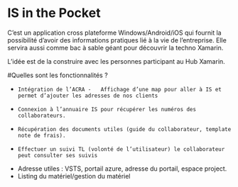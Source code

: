 # IS in the Pocket

C’est un application cross plateforme Windows/Android/iOS qui fournit la possibilité d’avoir des informations pratiques lié à la vie de l’entreprise. Elle servira aussi comme bac à sable géant pour découvrir la techno Xamarin. 

L’idée est de la construire avec les personnes participant au Hub Xamarin. 	 

#Quelles sont les fonctionnalités ?	 
-	  Intégration de l’ACRA -	Affichage d’une map pour aller à IS et permet d’ajouter les adresses de nos clients 
-	  Connexion à l’annuaire IS pour récupérer les numéros des collaborateurs. 
-	  Récupération des documents utiles (guide du collaborateur, template note de frais).
-	  Effectuer un suivi TL (volonté de l’utilisateur) le collaborateur peut consulter ses suivis 
- 	Adresse utiles : VSTS, portail azure, adresse du portail, espace project. 
- 	Listing du matériel/gestion du matériel
